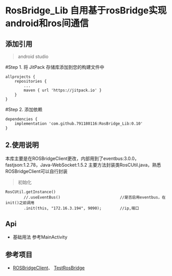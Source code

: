 # RosBridge_Lib 自用基于rosBridge实现android和ros间通信
## 添加引用
> android studio
 
#Step 1. 将 JitPack 存储库添加到您的构建文件中 
    
    allprojects {
        repositories {
            ...
            maven { url 'https://jitpack.io' }
        }
    }

#Step 2. 添加依赖

    dependencies {
        implementation 'com.github.791180116:RosBridge_Lib:0.10'
    }
    
## 2.使用说明

本库主要是在ROSBridgeClient更改，内部用到了eventbus:3.0.0，fastjson:1.2.78，Java-WebSocket:1.5.2
主要方法封装类RosCUtil.java，熟悉ROSBridgeClient可以自行封装

>初始化

    RosCUtil.getInstance()
            //.useEventBus()                          //是否启用eventbus，在init()之前调用
            .init(this, "172.16.3.194", 9090);        //ip,端口

## Api
- 基础用法
  参考MainActivity

## 参考项目 ##
* [ROSBridgeClient](https://github.com/djilk/ROSBridgeClient)、 [TestRosBridge](https://github.com/KEYD111/TestRosBridge) 
